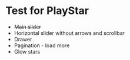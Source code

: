 # Test for PlayStar

<ul>
<li><strike>Main slider</strike>
<li>Horizontal slider without arrows and scrollbar
<li>Drawer
<li>Pagination - load more
<li>Glow stars
</ul>